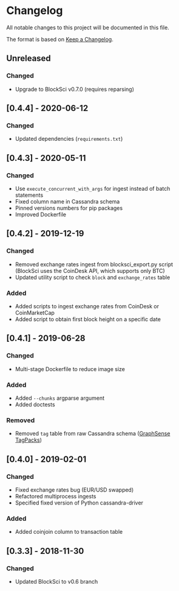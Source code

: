 # Changelog
All notable changes to this project will be documented in this file.

The format is based on [Keep a Changelog](https://keepachangelog.com/en/1.0.0/).

## Unreleased
### Changed
- Upgrade to BlockSci v0.7.0 (requires reparsing)

## [0.4.4] - 2020-06-12
### Changed
- Updated dependencies (`requirements.txt`)

## [0.4.3] - 2020-05-11
### Changed
- Use `execute_concurrent_with_args` for ingest instead of batch statements
- Fixed column name in Cassandra schema
- Pinned versions numbers for pip packages
- Improved Dockerfile

## [0.4.2] - 2019-12-19
### Changed
- Removed exchange rates ingest from blocksci_export.py script (BlockSci uses the CoinDesk API, which supports only BTC)
- Updated utility script to check `block` and `exchange_rates` table
### Added
- Added scripts to ingest exchange rates from CoinDesk or CoinMarketCap
- Added script to obtain first block height on a specific date

## [0.4.1] - 2019-06-28
### Changed
- Multi-stage Dockerfile to reduce image size
### Added
- Added `--chunks` argparse argument
- Added doctests
### Removed
- Removed `tag` table from raw Cassandra schema ([GraphSense TagPacks](https://github.com/graphsense/graphsense-tagpacks))

## [0.4.0] - 2019-02-01
### Changed
- Fixed exchange rates bug (EUR/USD swapped)
- Refactored multiprocess ingests
- Specified fixed version of Python cassandra-driver
### Added
- Added coinjoin column to transaction table

## [0.3.3] - 2018-11-30
### Changed
- Updated BlockSci to v0.6 branch
